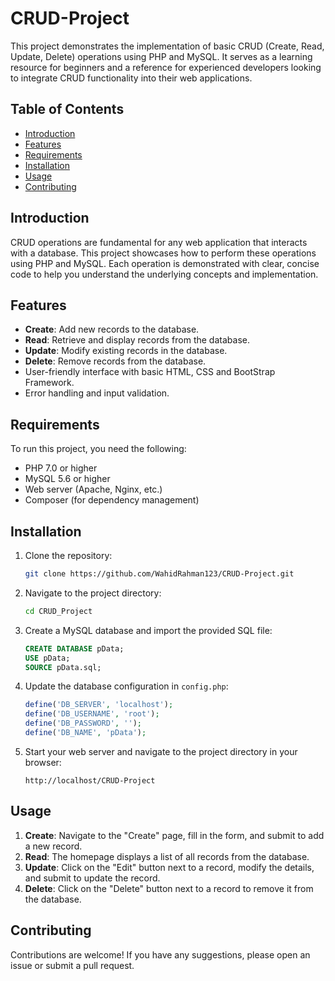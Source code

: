 # CRUD-Project
This project demonstrates the implementation of basic CRUD (Create, Read, Update, Delete) operations using PHP and MySQL. It serves as a learning resource for beginners and a reference for experienced developers looking to integrate CRUD functionality into their web applications.

## Table of Contents

- [Introduction](#introduction)
- [Features](#features)
- [Requirements](#requirements)
- [Installation](#installation)
- [Usage](#usage)
- [Contributing](#contributing)

## Introduction

CRUD operations are fundamental for any web application that interacts with a database. This project showcases how to perform these operations using PHP and MySQL. Each operation is demonstrated with clear, concise code to help you understand the underlying concepts and implementation.

## Features

- **Create**: Add new records to the database.
- **Read**: Retrieve and display records from the database.
- **Update**: Modify existing records in the database.
- **Delete**: Remove records from the database.
- User-friendly interface with basic HTML, CSS and BootStrap Framework.
- Error handling and input validation.

## Requirements

To run this project, you need the following:

- PHP 7.0 or higher
- MySQL 5.6 or higher
- Web server (Apache, Nginx, etc.)
- Composer (for dependency management)

## Installation

1. Clone the repository:
    ```bash
    git clone https://github.com/WahidRahman123/CRUD-Project.git
    ```

2. Navigate to the project directory:
    ```bash
    cd CRUD_Project
    ```

3. Create a MySQL database and import the provided SQL file:
    ```sql
    CREATE DATABASE pData;
    USE pData;
    SOURCE pData.sql;
    ```

4. Update the database configuration in `config.php`:
    ```php
    define('DB_SERVER', 'localhost');
    define('DB_USERNAME', 'root');
    define('DB_PASSWORD', '');
    define('DB_NAME', 'pData');
    ```

5. Start your web server and navigate to the project directory in your browser:
    ```
    http://localhost/CRUD-Project
    ```

## Usage

1. **Create**: Navigate to the "Create" page, fill in the form, and submit to add a new record.
2. **Read**: The homepage displays a list of all records from the database.
3. **Update**: Click on the "Edit" button next to a record, modify the details, and submit to update the record.
4. **Delete**: Click on the "Delete" button next to a record to remove it from the database.

## Contributing

Contributions are welcome! If you have any suggestions, please open an issue or submit a pull request.
